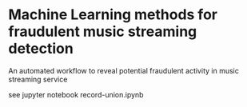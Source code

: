 # Machine Learning methods for fraudulent music streaming detection
An automated workflow to reveal potential fraudulent activity in music streaming service

see jupyter notebook record-union.ipynb
